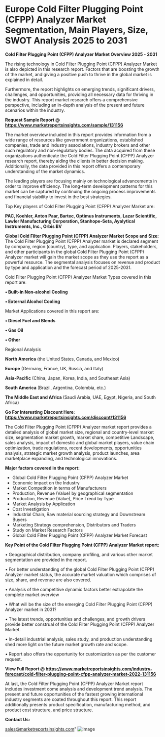 # Europe Cold Filter Plugging Point (CFPP) Analyzer Market Segmentation, Main Players, Size, SWOT Analysis 2025 to 2031

<Strong> Cold Filter Plugging Point (CFPP) Analyzer Market Overview 2025 - 2031</strong>

The rising technology in Cold Filter Plugging Point (CFPP) Analyzer Market is also depicted in this research report. Factors that are boosting the growth of the market, and giving a positive push to thrive in the global market is explained in detail.

Furthermore, the report highlights on emerging trends, significant drivers, challenges, and opportunities, providing all necessary data for thriving in the industry. This report market research offers a comprehensive perspective, including an in-depth analysis of the present and future scenarios within the industry.

<strong>Request Sample Report @ <a href=https://www.marketreportsinsights.com/sample/131156>https://www.marketreportsinsights.com/sample/131156</a></strong>

The market overview included in this report provides information from a wide range of resources like government organizations, established companies, trade and industry associations, industry brokers and other such regulatory and non-regulatory bodies. The data acquired from these organizations authenticate the Cold Filter Plugging Point (CFPP) Analyzer research report, thereby aiding the clients in better decision making. Additionally, the data provided in this report offers a contemporary understanding of the market dynamics.

The leading players are focusing mainly on technological advancements in order to improve efficiency. The long-term development patterns for this market can be captured by continuing the ongoing process improvements and financial stability to invest in the best strategies.

Top Key players of Cold Filter Plugging Point (CFPP) Analyzer Market are:

<strong>PAC, Koehler, Anton Paar, Bartec, Optimus Instruments, Lazar Scientific, Lawler Manufacturing Corporation, Stanhope-Seta, Ayalytical Instruments, Inc., Orbis BV</strong>

<strong><b>Global Cold Filter Plugging Point (CFPP) Analyzer Market Scope and Size:</b></strong>
The Cold Filter Plugging Point (CFPP) Analyzer market is declared segment by company, region (country), type, and application. Players, stakeholders, and other participants in the global Cold Filter Plugging Point (CFPP) Analyzer market will gain the market scope as they use the report as a powerful resource. The segmental analysis focuses on revenue and product by type and application and the forecast period of 2025-2031.

Cold Filter Plugging Point (CFPP) Analyzer Market Types covered in this report are:

<strong>• Built-in Non-alcohol Cooling

• External Alcohol Cooling</strong>

Market Applications covered in this report are:

<strong>• Diesel Fuel and Blends

• Gas Oil

• Other</strong> 

Regional Analysis

<strong>North America</strong> (the United States, Canada, and Mexico)

<strong>Europe</strong> (Germany, France, UK, Russia, and Italy)

<strong>Asia-Pacific</strong> (China, Japan, Korea, India, and Southeast Asia)

<strong>South America</strong> (Brazil, Argentina, Colombia, etc.)

<strong>The Middle East and Africa</strong> (Saudi Arabia, UAE, Egypt, Nigeria, and South Africa)

<strong>Go For Interesting Discount Here: <a href=https://www.marketreportsinsights.com/discount/131156>https://www.marketreportsinsights.com/discount/131156</a></strong>

The Cold Filter Plugging Point (CFPP) Analyzer market report provides a detailed analysis of global market size, regional and country-level market size, segmentation market growth, market share, competitive Landscape, sales analysis, impact of domestic and global market players, value chain optimization, trade regulations, recent developments, opportunities analysis, strategic market growth analysis, product launches, area marketplace expanding, and technological innovations.

<strong><b>Major factors covered in the report:</b></strong>
<ul>
  <li>Global Cold Filter Plugging Point (CFPP) Analyzer Market </li>
  <li>Economic Impact on the Industry</li>
  <li>Market Competition in terms of Manufacturers</li>
  <li>Production, Revenue (Value) by geographical segmentation</li>
  <li>Production, Revenue (Value), Price Trend by Type</li>
  <li>Market Analysis by Application</li>
  <li>Cost Investigation</li>
  <li>Industrial Chain, Raw material sourcing strategy and Downstream Buyers</li>
  <li>Marketing Strategy comprehension, Distributors and Traders</li>
  <li>Study on Market Research Factors</li>
  <li>Global Cold Filter Plugging Point (CFPP) Analyzer Market Forecast</li>
</ul>

<strong><b>Key Point of the Cold Filter Plugging Point (CFPP) Analyzer Market report:</b></strong>

• Geographical distribution, company profiling, and various other market segmentation are provided in the report.

• For better understanding of the global Cold Filter Plugging Point (CFPP) Analyzer market status, the accurate market valuation which comprises of size, share, and revenue are also covered.

• Analysis of the competitive dynamic factors better extrapolate the complete market overview

• What will be the size of the emerging Cold Filter Plugging Point (CFPP) Analyzer market in 2031?

• The latest trends, opportunities and challenges, and growth drivers provide better construal of the Cold Filter Plugging Point (CFPP) Analyzer Market.

• In-detail industrial analysis, sales study, and production understanding shed more light on the future market growth rate and scope.

• Report also offers the opportunity for customization as per the customer request.

<strong><b>View Full Report @ <a href=https://www.marketreportsinsights.com/industry-forecast/cold-filter-plugging-point-cfpp-analyzer-market-2022-131156>https://www.marketreportsinsights.com/industry-forecast/cold-filter-plugging-point-cfpp-analyzer-market-2022-131156</a></b></strong>


At last, the Cold Filter Plugging Point (CFPP) Analyzer Market report includes investment come analysis and development trend analysis. The present and future opportunities of the fastest growing international industry segments are coated throughout this report. This report additionally presents product specification, manufacturing method, and product cost structure, and price structure.

<strong>Contact Us:</strong>

sales@marketreportsinsights.com"
![image](https://github.com/user-attachments/assets/1db5fb95-4f93-47c2-978c-728481d0d312)
